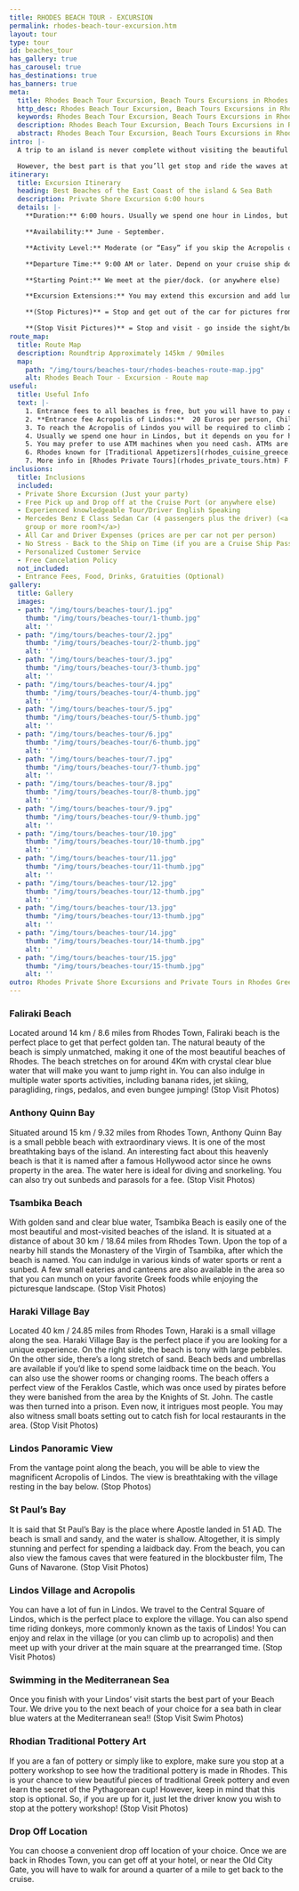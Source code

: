 ```yaml
---
title: RHODES BEACH TOUR - EXCURSION
permalink: rhodes-beach-tour-excursion.htm
layout: tour
type: tour
id: beaches_tour
has_gallery: true
has_carousel: true
has_destinations: true
has_banners: true
meta:
  title: Rhodes Beach Tour Excursion, Beach Tours Excursions in Rhodes
  http_desc: Rhodes Beach Tour Excursion, Beach Tours Excursions in Rhodes Greece
  keywords: Rhodes Beach Tour Excursion, Beach Tours Excursions in Rhodes Greece
  description: Rhodes Beach Tour Excursion, Beach Tours Excursions in Rhodes Greece
  abstract: Rhodes Beach Tour Excursion, Beach Tours Excursions in Rhodes Greece
intro: |-
  A trip to an island is never complete without visiting the beautiful beaches. Allow us to take you on a beach adventure and show you the most beautiful beaches of Rhodes Island. This is your chance to see the immense natural beauty of Rhodes Island. You will also get to visit Lindos Village and Acropolis on the way.

  However, the best part is that you’ll get stop and ride the waves at your favorite beach. All you need to do is book this tour and choose your favorite beach. We’ll make sure you have plenty of time to swim in clear blue waters at the beach you like the best!
itinerary:
  title: Excursion Itinerary
  heading: Best Beaches of the East Coast of the island & Sea Bath
  description: Private Shore Excursion 6:00 hours
  details: |-
    **Duration:** 6:00 hours. Usually we spend one hour in Lindos, but it depends on you for how long you need to visit Lindos. To climb up it takes 15 min, to look 30 min.

    **Availability:** June - September.

    **Activity Level:** Moderate (or “Easy” if you skip the Acropolis of Lindos).

    **Departure Time:** 9:00 AM or later. Depend on your cruise ship dock time. If the ship arrives late into port, we’ll adjust our schedules, and the rental time will start from the moment you meet your driver.

    **Starting Point:** We meet at the pier/dock. (or anywhere else)

    **Excursion Extensions:** You may extend this excursion and add lunch time at a seaside village at the Mediterranean Sea right on the water’s edge (scenic) with fresh seafood, Rhodian cuisine and excellent local wines.

    **(Stop Pictures)** = Stop and get out of the car for pictures from outside of the Sight/building

    **(Stop Visit Pictures)** = Stop and visit - go inside the sight/building for pictures
route_map:
  title: Route Map
  description: Roundtrip Approximately 145km / 90miles
  map:
    path: "/img/tours/beaches-tour/rhodes-beaches-route-map.jpg"
    alt: Rhodes Beach Tour - Excursion - Route map
useful:
  title: Useful Info
  text: |-
    1. Entrance fees to all beaches is free, but you will have to pay only if you rent a sun bed.
    2. **Entrance fee Acropolis of Lindos:**  20 Euros per person, Children under 18 years old free, No charge to enter Lindos village.
    3. To reach the Acropolis of Lindos you will be required to climb 292 steps.
    4. Usually we spend one hour in Lindos, but it depends on you for how long you need to visit Lindos. To climb up it takes 15 min, to take a look 30min.
    5. You may prefer to use ATM machines when you need cash. ATMs are everywhere.
    6. Rhodes known for [Traditional Appetizers](rhodes_cuisine_greece.htm), desserts, [Wines](wine_tours_greece.htm), the famous handmade [Rhodes Pottery - Ceramics](greek_pottery.htm) and the beautiful [Rhodes Beaches](./rhodes-beach-tour-excursion.htm).
    7. More info in [Rhodes Private Tours](rhodes_private_tours.htm) F.A.Q.
inclusions:
  title: Inclusions
  included:
  - Private Shore Excursion (Just your party)
  - Free Pick up and Drop off at the Cruise Port (or anywhere else)
  - Experienced knowledgeable Tour/Driver English Speaking
  - Mercedes Benz E Class Sedan Car (4 passengers plus the driver) (<a href="groups.htm">bigger
    group or more room?</a>)
  - All Car and Driver Expenses (prices are per car not per person)
  - No Stress - Back to the Ship on Time (if you are a Cruise Ship Passenger)
  - Personalized Customer Service
  - Free Cancelation Policy
  not_included:
  - Entrance Fees, Food, Drinks, Gratuities (Optional)
gallery:
  title: Gallery
  images:
  - path: "/img/tours/beaches-tour/1.jpg"
    thumb: "/img/tours/beaches-tour/1-thumb.jpg"
    alt: ''
  - path: "/img/tours/beaches-tour/2.jpg"
    thumb: "/img/tours/beaches-tour/2-thumb.jpg"
    alt: ''
  - path: "/img/tours/beaches-tour/3.jpg"
    thumb: "/img/tours/beaches-tour/3-thumb.jpg"
    alt: ''
  - path: "/img/tours/beaches-tour/4.jpg"
    thumb: "/img/tours/beaches-tour/4-thumb.jpg"
    alt: ''
  - path: "/img/tours/beaches-tour/5.jpg"
    thumb: "/img/tours/beaches-tour/5-thumb.jpg"
    alt: ''
  - path: "/img/tours/beaches-tour/6.jpg"
    thumb: "/img/tours/beaches-tour/6-thumb.jpg"
    alt: ''
  - path: "/img/tours/beaches-tour/7.jpg"
    thumb: "/img/tours/beaches-tour/7-thumb.jpg"
    alt: ''
  - path: "/img/tours/beaches-tour/8.jpg"
    thumb: "/img/tours/beaches-tour/8-thumb.jpg"
    alt: ''
  - path: "/img/tours/beaches-tour/9.jpg"
    thumb: "/img/tours/beaches-tour/9-thumb.jpg"
    alt: ''
  - path: "/img/tours/beaches-tour/10.jpg"
    thumb: "/img/tours/beaches-tour/10-thumb.jpg"
    alt: ''
  - path: "/img/tours/beaches-tour/11.jpg"
    thumb: "/img/tours/beaches-tour/11-thumb.jpg"
    alt: ''
  - path: "/img/tours/beaches-tour/12.jpg"
    thumb: "/img/tours/beaches-tour/12-thumb.jpg"
    alt: ''
  - path: "/img/tours/beaches-tour/13.jpg"
    thumb: "/img/tours/beaches-tour/13-thumb.jpg"
    alt: ''
  - path: "/img/tours/beaches-tour/14.jpg"
    thumb: "/img/tours/beaches-tour/14-thumb.jpg"
    alt: ''
  - path: "/img/tours/beaches-tour/15.jpg"
    thumb: "/img/tours/beaches-tour/15-thumb.jpg"
    alt: ''
outro: Rhodes Private Shore Excursions and Private Tours in Rhodes Greece
---
```


### Faliraki Beach

Located around 14 km / 8.6 miles from Rhodes Town, Faliraki beach is the perfect place to get that perfect golden tan. The natural beauty of the beach is simply unmatched, making it one of the most beautiful beaches of Rhodes. The beach stretches on for around 4Km with crystal clear blue water that will make you want to jump right in. You can also indulge in multiple water sports activities, including banana rides, jet skiing, paragliding, rings, pedalos, and even bungee jumping! (Stop Visit Photos)

### Anthony Quinn Bay

Situated around 15 km / 9.32 miles from Rhodes Town, Anthony Quinn Bay is a small pebble beach with extraordinary views. It is one of the most breathtaking bays of the island. An interesting fact about this heavenly beach is that it is named after a famous Hollywood actor since he owns property in the area. The water here is ideal for diving and snorkeling. You can also try out sunbeds and parasols for a fee. (Stop Visit Photos)

### Tsambika Beach

With golden sand and clear blue water, Tsambika Beach is easily one of the most beautiful and most-visited beaches of the island. It is situated at a distance of about 30 km / 18.64 miles from Rhodes Town. Upon the top of a nearby hill stands the Monastery of the Virgin of Tsambika, after which the beach is named. You can indulge in various kinds of water sports or rent a sunbed. A few small eateries and canteens are also available in the area so that you can munch on your favorite Greek foods while enjoying the picturesque landscape. (Stop Visit Photos)

### Haraki Village Bay

Located 40 km / 24.85 miles from Rhodes Town, Haraki is a small village along the sea. Haraki Village Bay is the perfect place if you are looking for a unique experience. On the right side, the beach is tony with large pebbles. On the other side, there’s a long stretch of sand. Beach beds and umbrellas are available if you’d like to spend some laidback time on the beach. You can also use the shower rooms or changing rooms.  The beach offers a perfect view of the Feraklos Castle, which was once used by pirates before they were banished from the area by the Knights of St. John. The castle was then turned into a prison. Even now, it intrigues most people. You may also witness small boats setting out to catch fish for local restaurants in the area. (Stop Visit Photos)

### Lindos Panoramic View

From the vantage point along the beach, you will be able to view the magnificent Acropolis of Lindos. The view is breathtaking with the village resting in the bay below. (Stop Photos)

### St Paul’s Bay

It is said that St Paul’s Bay is the place where Apostle landed in 51 AD. The beach is small and sandy, and the water is shallow. Altogether, it is simply stunning and perfect for spending a laidback day. From the beach, you can also view the famous caves that were featured in the blockbuster film, The Guns of Navarone.   (Stop Visit Photos)

### Lindos Village and Acropolis

You can have a lot of fun in Lindos. We travel to the Central Square of Lindos, which is the perfect place to explore the village. You can also spend time riding donkeys, more commonly known as the taxis of Lindos! You can enjoy and relax in the village (or you can climb up to acropolis) and then meet up with your driver at the main square at the prearranged time. (Stop Visit Photos)

### Swimming in the Mediterranean Sea

Once you finish with your Lindos’ visit starts the best part of your Beach Tour. We drive you to the next beach of your choice for a sea bath in clear blue waters at the Mediterranean sea!! (Stop Visit Swim Photos)

### Rhodian Traditional Pottery Art

If you are a fan of pottery or simply like to explore, make sure you stop at a pottery workshop to see how the traditional pottery is made in Rhodes. This is your chance to view beautiful pieces of traditional Greek pottery and even learn the secret of the Pythagorean cup!  However, keep in mind that this stop is optional. So, if you are up for it, just let the driver know you wish to stop at the pottery workshop! (Stop Visit Photos)

### Drop Off Location

You can choose a convenient drop off location of your choice. Once we are back in Rhodes Town, you can get off at your hotel, or near the Old City Gate, you will have to walk for around a quarter of a mile to get back to the cruise.